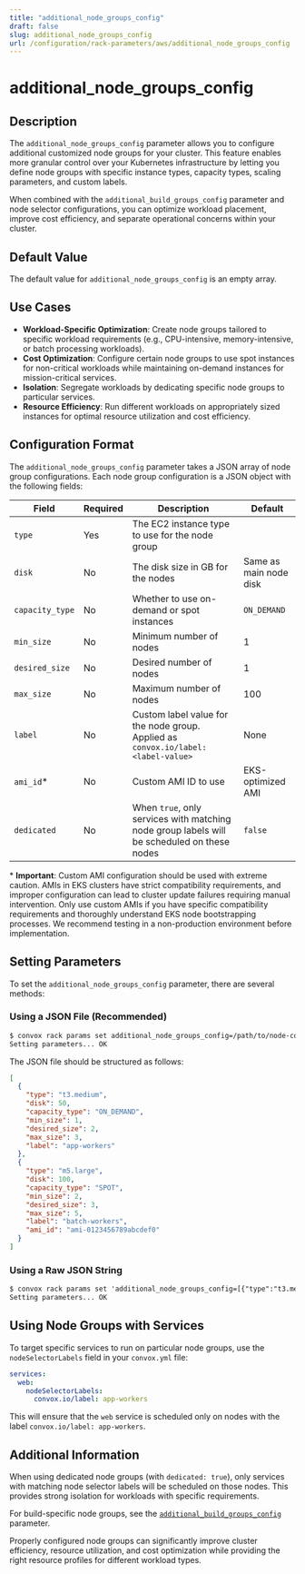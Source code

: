 ```yaml
---
title: "additional_node_groups_config"
draft: false
slug: additional_node_groups_config
url: /configuration/rack-parameters/aws/additional_node_groups_config
---
```


# additional_node_groups_config

## Description
The `additional_node_groups_config` parameter allows you to configure additional customized node groups for your cluster. This feature enables more granular control over your Kubernetes infrastructure by letting you define node groups with specific instance types, capacity types, scaling parameters, and custom labels.

When combined with the `additional_build_groups_config` parameter and node selector configurations, you can optimize workload placement, improve cost efficiency, and separate operational concerns within your cluster.

## Default Value
The default value for `additional_node_groups_config` is an empty array.

## Use Cases
- **Workload-Specific Optimization**: Create node groups tailored to specific workload requirements (e.g., CPU-intensive, memory-intensive, or batch processing workloads).
- **Cost Optimization**: Configure certain node groups to use spot instances for non-critical workloads while maintaining on-demand instances for mission-critical services.
- **Isolation**: Segregate workloads by dedicating specific node groups to particular services.
- **Resource Efficiency**: Run different workloads on appropriately sized instances for optimal resource utilization and cost efficiency.

## Configuration Format
The `additional_node_groups_config` parameter takes a JSON array of node group configurations. Each node group configuration is a JSON object with the following fields:

| Field | Required | Description | Default |
|-------|----------|-------------|---------|
| `type` | Yes | The EC2 instance type to use for the node group |  |
| `disk` | No | The disk size in GB for the nodes | Same as main node disk |
| `capacity_type` | No | Whether to use on-demand or spot instances | `ON_DEMAND` |
| `min_size` | No | Minimum number of nodes | 1 |
| `desired_size` | No | Desired number of nodes | 1 |
| `max_size` | No | Maximum number of nodes | 100 |
| `label` | No | Custom label value for the node group. Applied as `convox.io/label: <label-value>` | None |
| `ami_id`* | No | Custom AMI ID to use | EKS-optimized AMI |
| `dedicated` | No | When `true`, only services with matching node group labels will be scheduled on these nodes | `false` |

\* **Important**: Custom AMI configuration should be used with extreme caution. AMIs in EKS clusters have strict compatibility requirements, and improper configuration can lead to cluster update failures requiring manual intervention. Only use custom AMIs if you have specific compatibility requirements and thoroughly understand EKS node bootstrapping processes. We recommend testing in a non-production environment before implementation.

## Setting Parameters
To set the `additional_node_groups_config` parameter, there are several methods:

### Using a JSON File (Recommended)
```html
$ convox rack params set additional_node_groups_config=/path/to/node-config.json -r rackName
Setting parameters... OK
```

The JSON file should be structured as follows:
```json
[
  {
    "type": "t3.medium",
    "disk": 50,
    "capacity_type": "ON_DEMAND",
    "min_size": 1,
    "desired_size": 2,
    "max_size": 3,
    "label": "app-workers"
  },
  {
    "type": "m5.large",
    "disk": 100,
    "capacity_type": "SPOT",
    "min_size": 2,
    "desired_size": 3,
    "max_size": 5,
    "label": "batch-workers",
    "ami_id": "ami-0123456789abcdef0"
  }
]
```

### Using a Raw JSON String
```html
$ convox rack params set 'additional_node_groups_config=[{"type":"t3.medium","disk":50,"capacity_type":"ON_DEMAND","min_size":1,"desired_size":1,"max_size":3,"label":"app-workers"}]' -r rackName
Setting parameters... OK
```

## Using Node Groups with Services
To target specific services to run on particular node groups, use the `nodeSelectorLabels` field in your `convox.yml` file:

```yaml
services:
  web:
    nodeSelectorLabels:
      convox.io/label: app-workers
```

This will ensure that the `web` service is scheduled only on nodes with the label `convox.io/label: app-workers`.

## Additional Information
When using dedicated node groups (with `dedicated: true`), only services with matching node selector labels will be scheduled on those nodes. This provides strong isolation for workloads with specific requirements.

For build-specific node groups, see the [`additional_build_groups_config`](/configuration/rack-parameters/aws/additional_build_groups_config) parameter.

Properly configured node groups can significantly improve cluster efficiency, resource utilization, and cost optimization while providing the right resource profiles for different workload types.
